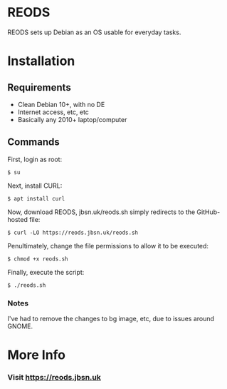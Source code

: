 # REODS
REODS sets up Debian as an OS usable for everyday tasks.

# Installation

## Requirements
- Clean Debian 10+, with no DE
- Internet access, etc, etc
- Basically any 2010+ laptop/computer

## Commands

First, login as root:
```
$ su
```
Next, install CURL:
```
$ apt install curl
```
Now, download REODS, jbsn.uk/reods.sh simply redirects to the GitHub-hosted file:
```
$ curl -LO https://reods.jbsn.uk/reods.sh
```
Penultimately, change the file permissions to allow it to be executed:
```
$ chmod +x reods.sh
```
Finally, execute the script:
```
$ ./reods.sh
```
### Notes
I've had to remove the changes to bg image, etc, due to issues around GNOME.

# More Info
### Visit https://reods.jbsn.uk
